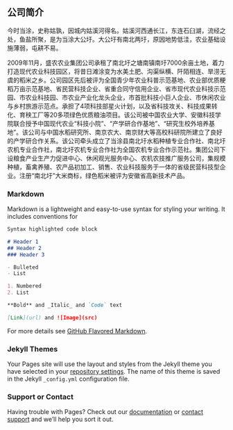 ## 公司简介

   今时当涂，史称姑孰，因城内姑溪河得名。姑溪河西通长江，东连石臼湖，流经之处，鱼盐所聚，是为当涂大公圩。大公圩有南北两圩，原因地势低洼，农业基础设施薄弱，屯耕不易。

   2009年11月，盛农农业集团公司承租了南北圩之塘南镇南圩7000余亩土地，着力打造现代农业科技园区，将昔日滩涂变为水美土肥、沟渠纵横、阡陌相连、旱涝无虞的稻米之乡。公司园区先后被评为全国青少年农业科普示范基地、农业部优质粳稻万亩示范基地、省民营科技企业、省重合同守信用企业、省市现代农业科技示范园、市农业科技园、市农业产业化龙头企业，市首批科技小巨人企业、市休闲农业与乡村旅游示范点。承担了4项科技部星火计划，以及省科技攻关、科技成果转化、育秧工厂等20多项绿色优质粮油项目。该公司被中国农业大学、安徽科技学院联合授予中国现代农业“科技小院”、“产学研合作基地”、“研究生校外培养基地”。该公司与中国水稻研究所、南京农大、南京财大等高校科研院所建立了良好的产学研合作关系。该公司牵头成立了当涂县南北圩水稻种植专业合作社、南北圩农机专业合作社，南北圩农机专业合作社为全国农机专业合作示范社。集团公司下设粮食产业生产力促进中心、休闲观光服务中心、农机农技推广服务公司，集规模种植，畜禽养殖、农产品初加工、销售、农业科技服务于一体的省级民营科技型企业。注册“南北圩”大米商标，绿色稻米被评为安徽省高新技术产品。

### Markdown

Markdown is a lightweight and easy-to-use syntax for styling your writing. It includes conventions for

```markdown
Syntax highlighted code block

# Header 1
## Header 2
### Header 3

- Bulleted
- List

1. Numbered
2. List

**Bold** and _Italic_ and `Code` text

[Link](url) and ![Image](src)
```

For more details see [GitHub Flavored Markdown](https://guides.github.com/features/mastering-markdown/).

### Jekyll Themes

Your Pages site will use the layout and styles from the Jekyll theme you have selected in your [repository settings](https://github.com/MidnightMarauders/castletest/settings). The name of this theme is saved in the Jekyll `_config.yml` configuration file.

### Support or Contact

Having trouble with Pages? Check out our [documentation](https://help.github.com/categories/github-pages-basics/) or [contact support](https://github.com/contact) and we’ll help you sort it out.
